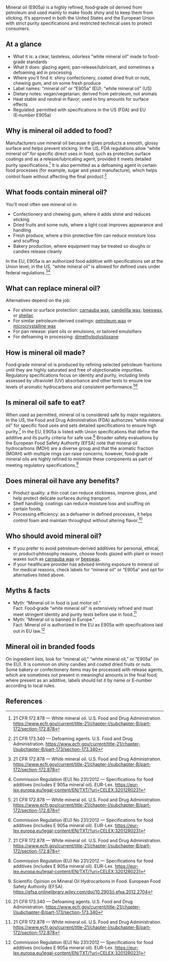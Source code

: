 Mineral oil (E905a) is a highly refined, food‑grade oil derived from petroleum and used mainly to make foods shiny and to keep them from sticking. It’s approved in both the United States and the European Union with strict purity specifications and restricted technical uses to protect consumers.<!--more-->

## At a glance
- What it is: a clear, tasteless, odorless “white mineral oil” made to food-grade standards
- What it does: glazing agent, pan‑release/lubricant, and sometimes a defoaming aid in processing
- Where you’ll find it: shiny confectionery, coated dried fruit or nuts, chewing gum, and on some fresh produce
- Label names: “mineral oil” or “E905a” (EU); “white mineral oil” (US)
- Dietary notes: vegan/vegetarian; derived from petroleum, not animals
- Heat stable and neutral in flavor; used in tiny amounts for surface effects
- Regulated: permitted with specifications in the US (FDA) and EU (E‑number E905a)

## Why is mineral oil added to food?
Manufacturers use mineral oil because it gives products a smooth, glossy surface and helps prevent sticking. In the US, FDA regulations allow “white mineral oil” for specific direct uses in food, such as protective surface coatings and as a release/lubricating agent, provided it meets detailed purity specifications.[^1] It is also permitted as a defoaming agent in certain food processes (for example, sugar and yeast manufacture), which helps control foam without affecting the final product.[^2]

## What foods contain mineral oil?
You’ll most often see mineral oil in:
- Confectionery and chewing gum, where it adds shine and reduces sticking
- Dried fruits and some nuts, where a light coat improves appearance and handling
- Fresh produce, where a thin protective film can reduce moisture loss and scuffing
- Bakery production, where equipment may be treated so doughs or candies release cleanly

In the EU, E905a is an authorized food additive with specifications set at the Union level; in the US, “white mineral oil” is allowed for defined uses under federal regulations.[^1][^3]

## What can replace mineral oil?
Alternatives depend on the job:
- For shine or surface protection: [carnauba wax](/e903-carnauba-wax), [candelilla wax](/e902-candelilla-wax), [beeswax](/e901-white-and-yellow-beeswax), or [shellac](/e904-shellac)
- For similar petroleum‑derived coatings: [petroleum wax](/e905c-petroleum-wax) or [microcrystalline wax](/e905ci-microcrystalline-wax)
- For pan release: plant oils or emulsions, or tailored emulsifiers
- For defoaming in processing: [dimethylpolysiloxane](/e900-dimethylpolysiloxane-and-methylphenylpolysiloxane)

## How is mineral oil made?
Food‑grade mineral oil is produced by refining selected petroleum fractions until they are highly saturated and free of objectionable impurities. Regulatory specifications focus on identity and purity, including limits assessed by ultraviolet (UV) absorbance and other tests to ensure low levels of aromatic hydrocarbons and consistent performance.[^1][^3]

## Is mineral oil safe to eat?
When used as permitted, mineral oil is considered safe by major regulators. In the US, the Food and Drug Administration (FDA) authorizes “white mineral oil” for specific food uses and sets detailed specifications to ensure high purity.[^1] In the EU, E905a is listed with Union specifications that define the additive and its purity criteria for safe use.[^3] Broader safety evaluations by the European Food Safety Authority (EFSA) note that mineral oil hydrocarbons (MOH) are a diverse group and that the aromatic fraction (MOAH) with multiple rings can raise concerns; however, food‑grade mineral oils are highly refined to minimize these components as part of meeting regulatory specifications.[^4]

## Does mineral oil have any benefits?
- Product quality: a thin coat can reduce stickiness, improve gloss, and help protect delicate surfaces during transport.
- Shelf handling: coatings can reduce moisture loss and scuffing on certain foods.
- Processing efficiency: as a defoamer in defined processes, it helps control foam and maintain throughput without altering flavor.[^2]

## Who should avoid mineral oil?
- If you prefer to avoid petroleum‑derived additives for personal, ethical, or product‑philosophy reasons, choose foods glazed with plant or insect waxes such as [carnauba wax](/e903-carnauba-wax) or [beeswax](/e901-white-and-yellow-beeswax).
- If your healthcare provider has advised limiting exposure to mineral oil for medical reasons, check labels for “mineral oil” or “E905a” and opt for alternatives listed above.

## Myths & facts
- Myth: “Mineral oil in food is just motor oil.”  
  Fact: Food‑grade “white mineral oil” is extensively refined and must meet stringent identity and purity tests before use in food.[^1]
- Myth: “Mineral oil is banned in Europe.”  
  Fact: Mineral oil is authorized in the EU as E905a with specifications laid out in EU law.[^3]

## Mineral oil in branded foods
On ingredient lists, look for “mineral oil,” “white mineral oil,” or “E905a” (in the EU). It is common on shiny candies and coated dried fruits or nuts. Some bakery or confectionery items may be processed with release agents, which are sometimes not present in meaningful amounts in the final food; where present as an additive, labels should list it by name or E‑number according to local rules.

## References
[^1]: 21 CFR 172.878 — White mineral oil. U.S. Food and Drug Administration. https://www.ecfr.gov/current/title-21/chapter-I/subchapter-B/part-172/section-172.878
[^2]: 21 CFR 173.340 — Defoaming agents. U.S. Food and Drug Administration. https://www.ecfr.gov/current/title-21/chapter-I/subchapter-B/part-173/section-173.340
[^3]: Commission Regulation (EU) No 231/2012 — Specifications for food additives (includes E 905a mineral oil). EUR-Lex. https://eur-lex.europa.eu/legal-content/EN/TXT/?uri=CELEX:32012R0231
[^4]: Scientific Opinion on Mineral Oil Hydrocarbons in Food. European Food Safety Authority (EFSA). https://efsa.onlinelibrary.wiley.com/doi/10.2903/j.efsa.2012.2704
